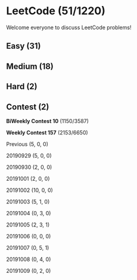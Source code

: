 # LeetCode (51/1220)
Welcome everyone to discuss LeetCode problems!

## Easy (31) 

## Medium (18)

## Hard (2)

## Contest (2)

**BiWeekly Contest 10** (1150/3587)

**Weekly Contest 157** (2153/6650)

Previous (5, 0, 0)

20190929 (5, 0, 0)

20190930 (2, 0, 0)

20191001 (2, 0, 0)

20191002 (10, 0, 0)

20191003 (5, 1, 0)

20191004 (0, 3, 0)

20191005 (2, 3, 1)

20191006 (0, 0, 0)

20191007 (0, 5, 1)

20191008 (0, 4, 0)

20191009 (0, 2, 0)